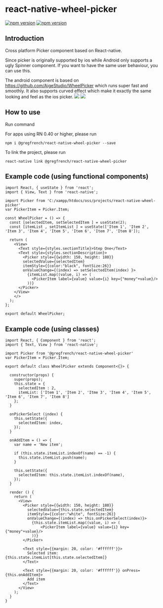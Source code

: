 # react-native-wheel-picker
[![npm version](http://img.shields.io/npm/v/react-native-wheel-picker.svg?style=flat-square)](https://npmjs.org/package/react-native-wheel-picker "View this project on npm")
[![npm version](http://img.shields.io/npm/dm/react-native-wheel-picker.svg?style=flat-square)](https://npmjs.org/package/react-native-wheel-picker "View this project on npm")

## Introduction
Cross platform Picker component based on React-native.

Since picker is originally supported by ios while Android only supports a ugly Spinner component. If you want to have the same user behaviour, you can use this.

The android component is based on https://github.com/AigeStudio/WheelPicker which runs super fast and smoothly. It also supports curved effect which make it exactly the same looking and feel as the ios picker.
![](https://raw.githubusercontent.com/lesliesam/react-native-wheel-picker/master/demo.gif)
![](https://raw.githubusercontent.com/lesliesam/react-native-wheel-picker/master/demo_android.gif)

## How to use

Run command

For apps using RN 0.40 or higher, please run
```
npm i @gregfrench/react-native-wheel-picker --save
```
To link the project, please run
```
react-native link @gregfrench/react-native-wheel-picker
```

## Example code (using functional components)
```
import React, { useState } from 'react';
import { View, Text } from 'react-native';

import Picker from 'C:/xampp/htdocs/oss/projects/react-native-wheel-picker'
var PickerItem = Picker.Item;

const WheelPicker = () => {
  const [selectedItem, setSelectedItem ] = useState(2);
  const [itemList , setItemList ] = useState(['Item 1', 'Item 2', 'Item 3', 'Item 4', 'Item 5', 'Item 6', 'Item 7', 'Item 8']);

  return (
    <View>
      <Text style={styles.sectionTitle}>Step One</Text>
      <Text style={styles.sectionDescription}>
        <Picker style={{width: 150, height: 180}}
        selectedValue={selectedItem}
        itemStyle={{color:"black", fontSize:26}}
        onValueChange={(index) => setSelectedItem(index) }>
          {itemList.map((value, i) => (
            <PickerItem label={value} value={i} key={"money"+value}/>
          ))}
      </Picker>
    </View>
    </>
  );
};

export default WheelPicker;
```
## Example code (using classes)
```
import React, { Component } from 'react';
import { Text, View } from 'react-native';

import Picker from '@gregfrench/react-native-wheel-picker'
var PickerItem = Picker.Item;

export default class WheelPicker extends Component<{}> {

  constructor(props) {
    super(props);
    this.state = {
      selectedItem : 2,
      itemList: ['Item 1', 'Item 2', 'Itme 3', 'Item 4', 'Item 5', 'Item 6', 'Item 7', 'Item 8']
    };
  }
  
  onPickerSelect (index) {
    this.setState({
      selectedItem: index,
    });
  }

  onAddItem = () => {
    var name = 'New item';

    if (this.state.itemList.indexOf(name) == -1) {
      this.state.itemList.push(name);
    }

    this.setState({
      selectedItem: this.state.itemList.indexOf(name),
    });
  }

  render () {
    return (
      <View>
        <Picker style={{width: 150, height: 180}}
          selectedValue={this.state.selectedItem}
          itemStyle={{color:"white", fontSize:26}}
          onValueChange={(index) => this.onPickerSelect(index)}>
            {this.state.itemList.map((value, i) => (
                <PickerItem label={value} value={i} key={"money"+value}/>
            ))}
        </Picker>

        <Text style={{margin: 20, color: '#ffffff'}}>
          Selected item: {this.state.itemList[this.state.selectedItem]}
        </Text>

        <Text style={{margin: 20, color: '#ffffff'}} onPress={this.onAddItem}>
          Add item
        </Text>
      </View>
    );
  }
}
```
